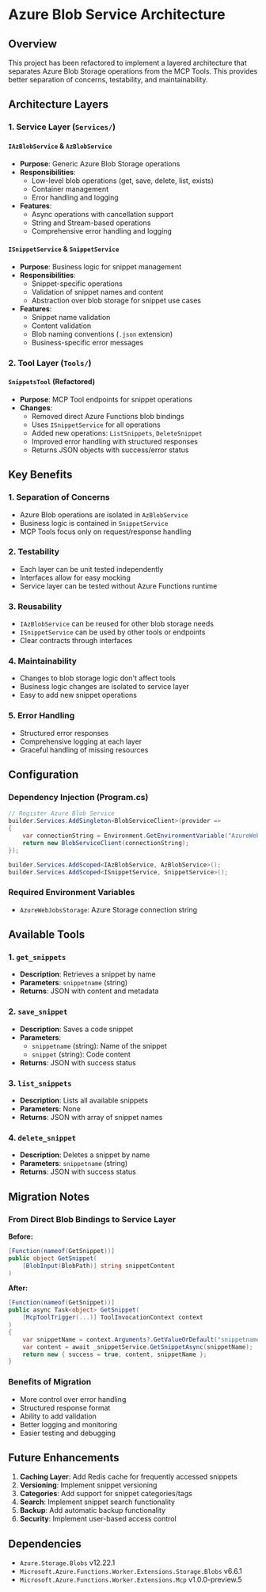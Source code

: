 # Azure Blob Service Architecture

## Overview

This project has been refactored to implement a layered architecture that separates Azure Blob Storage operations from the MCP Tools. This provides better separation of concerns, testability, and maintainability.

## Architecture Layers

### 1. Service Layer (`Services/`)

#### `IAzBlobService` & `AzBlobService`
- **Purpose**: Generic Azure Blob Storage operations
- **Responsibilities**: 
  - Low-level blob operations (get, save, delete, list, exists)
  - Container management
  - Error handling and logging
- **Features**:
  - Async operations with cancellation support
  - String and Stream-based operations
  - Comprehensive error handling and logging

#### `ISnippetService` & `SnippetService`
- **Purpose**: Business logic for snippet management
- **Responsibilities**:
  - Snippet-specific operations
  - Validation of snippet names and content
  - Abstraction over blob storage for snippet use cases
- **Features**:
  - Snippet name validation
  - Content validation
  - Blob naming conventions (`.json` extension)
  - Business-specific error messages

### 2. Tool Layer (`Tools/`)

#### `SnippetsTool` (Refactored)
- **Purpose**: MCP Tool endpoints for snippet operations
- **Changes**:
  - Removed direct Azure Functions blob bindings
  - Uses `ISnippetService` for all operations
  - Added new operations: `ListSnippets`, `DeleteSnippet`
  - Improved error handling with structured responses
  - Returns JSON objects with success/error status

## Key Benefits

### 1. **Separation of Concerns**
- Azure Blob operations are isolated in `AzBlobService`
- Business logic is contained in `SnippetService`
- MCP Tools focus only on request/response handling

### 2. **Testability**
- Each layer can be unit tested independently
- Interfaces allow for easy mocking
- Service layer can be tested without Azure Functions runtime

### 3. **Reusability**
- `IAzBlobService` can be reused for other blob storage needs
- `ISnippetService` can be used by other tools or endpoints
- Clear contracts through interfaces

### 4. **Maintainability**
- Changes to blob storage logic don't affect tools
- Business logic changes are isolated to service layer
- Easy to add new snippet operations

### 5. **Error Handling**
- Structured error responses
- Comprehensive logging at each layer
- Graceful handling of missing resources

## Configuration

### Dependency Injection (Program.cs)
```csharp
// Register Azure Blob Service
builder.Services.AddSingleton<BlobServiceClient>(provider =>
{
    var connectionString = Environment.GetEnvironmentVariable("AzureWebJobsStorage");
    return new BlobServiceClient(connectionString);
});

builder.Services.AddScoped<IAzBlobService, AzBlobService>();
builder.Services.AddScoped<ISnippetService, SnippetService>();
```

### Required Environment Variables
- `AzureWebJobsStorage`: Azure Storage connection string

## Available Tools

### 1. `get_snippets`
- **Description**: Retrieves a snippet by name
- **Parameters**: `snippetname` (string)
- **Returns**: JSON with content and metadata

### 2. `save_snippet`
- **Description**: Saves a code snippet
- **Parameters**: 
  - `snippetname` (string): Name of the snippet
  - `snippet` (string): Code content
- **Returns**: JSON with success status

### 3. `list_snippets`
- **Description**: Lists all available snippets
- **Parameters**: None
- **Returns**: JSON with array of snippet names

### 4. `delete_snippet`
- **Description**: Deletes a snippet by name
- **Parameters**: `snippetname` (string)
- **Returns**: JSON with success status

## Migration Notes

### From Direct Blob Bindings to Service Layer

**Before:**
```csharp
[Function(nameof(GetSnippet))]
public object GetSnippet(
    [BlobInput(BlobPath)] string snippetContent
)
```

**After:**
```csharp
[Function(nameof(GetSnippet))]
public async Task<object> GetSnippet(
    [McpToolTrigger(...)] ToolInvocationContext context
)
{
    var snippetName = context.Arguments?.GetValueOrDefault("snippetname")?.ToString();
    var content = await _snippetService.GetSnippetAsync(snippetName);
    return new { success = true, content, snippetName };
}
```

### Benefits of Migration
- More control over error handling
- Structured response format
- Ability to add validation
- Better logging and monitoring
- Easier testing and debugging

## Future Enhancements

1. **Caching Layer**: Add Redis cache for frequently accessed snippets
2. **Versioning**: Implement snippet versioning
3. **Categories**: Add support for snippet categories/tags
4. **Search**: Implement snippet search functionality
5. **Backup**: Add automatic backup functionality
6. **Security**: Implement user-based access control

## Dependencies

- `Azure.Storage.Blobs` v12.22.1
- `Microsoft.Azure.Functions.Worker.Extensions.Storage.Blobs` v6.6.1
- `Microsoft.Azure.Functions.Worker.Extensions.Mcp` v1.0.0-preview.5
